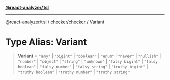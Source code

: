 [**@react-analyzer/tsl**](../../../README.md)

***

[@react-analyzer/tsl](../../../README.md) / [checker/checker](../README.md) / Variant

# Type Alias: Variant

> **Variant** = `"any"` \| `"bigint"` \| `"boolean"` \| `"enum"` \| `"never"` \| `"nullish"` \| `"number"` \| `"object"` \| `"string"` \| `"unknown"` \| `"falsy bigint"` \| `"falsy boolean"` \| `"falsy number"` \| `"falsy string"` \| `"truthy bigint"` \| `"truthy boolean"` \| `"truthy number"` \| `"truthy string"`
